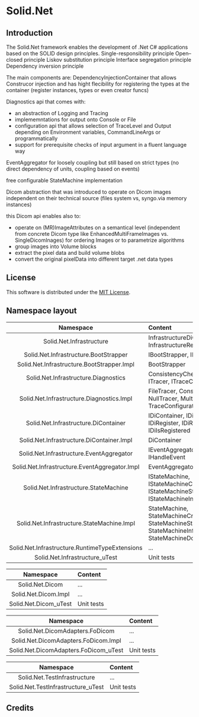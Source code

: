 # Solid.Net

Introduction
------------

The Solid.Net framework enables the development of .Net C\# applications based on the SOLID design principles.
Single-responsibility principle
Open–closed principle
Liskov substitution principle
Interface segregation principle
Dependency inversion principle

The main components are:
DependencyInjectionContainer that allows Construcor injection and has hight flecibility for registering the types at the container (register instances, types or even creator funcs)

Diagnostics api that comes with:
- an abstraction of Logging and Tracing
- implememntations for output onto Console or File
- configuration api that allows selection of TraceLevel and Output depending on Environment variables, CommandLineArgs or programmatically
- support for prerequisite checks of input argument in a fluent language way

EventAggregator for loosely coupling but still based on strict types (no direct dependency of units, coupling based on events)

free configurable StateMachine implementation

Dicom abstraction that was introduced to operate on Dicom images independent on their technical source (files system vs, syngo.via memory instances)

this Dicom api enables also to:
- operate on (MR)ImageAttributes on a semantical level (independent from concrete Dicom type like EnhancedMultiFrameImages vs. SingleDicomInages) for ordering Images or to parametrize algorithms
- group images into Volume blocks
- extract the pixel data and build volume blobs
- convert the original pixelData into different target .net data types


License
-------

This software is distributed under the [MIT License](https://opensource.org/licenses/MIT).


Namespace layout
----------------

| Namespace | Content |
|:----------------:|:-----------------------------|
|Solid.Net.Infrastructure|InfrastructureDiContainer, InfrastructureRegistrar|
|Solid.Net.Infrastructure.BootStrapper|IBootStrapper, IBootable|
|Solid.Net.Infrastructure.BootStrapper.Impl|BootStrapper|
|Solid.Net.Infrastructure.Diagnostics|ConsistencyCheck, ILogger, ITracer, ITraceConfiguration|
|Solid.Net.Infrastructure.Diagnostics.Impl|FileTracer, ConsoleTracer, NullTracer, MultiTracer, TraceConfiguration|
|Solid.Net.Infrastructure.DiContainer|IDiContainer, IDiResolve, IDiRegister, IDiRegistrar, IDiIsRegistered|
|Solid.Net.Infrastructure.DiContainer.Impl|DiContainer|
|Solid.Net.Infrastructure.EventAggregator|IEventAggregator, IEvent, IHandleEvent|
|Solid.Net.Infrastructure.EventAggregator.Impl|EventAggregator|
|Solid.Net.Infrastructure.StateMachine|IStateMachine, IStateMachineCreator, IStateMachineStateConfiguration, IStateMachineInfo|
|Solid.Net.Infrastructure.StateMachine.Impl|StateMachine, StateMachineCreator, StateMachineStateConfiguration, StateMachineInfo. StateMachineDotGraphFormatter|
|Solid.Net.Infrastructure.RuntimeTypeExtensions|...|
|Solid.Net.Infrastructure_uTest|Unit tests|

| Namespace | Content |
|:----------------:|:-----------------------------|
|Solid.Net.Dicom|...|
|Solid.Net.Dicom.Impl|...|
|Solid.Net.Dicom_uTest|Unit tests|

| Namespace | Content |
|:----------------:|:-----------------------------|
|Solid.Net.DicomAdapters.FoDicom|...|
|Solid.Net.DicomAdapters.FoDicom.Impl|...|
|Solid.Net.DicomAdapters.FoDicom_uTest|Unit tests|

| Namespace | Content |
|:----------------:|:-----------------------------|
|Solid.Net.TestInfrastructure|...|
|Solid.Net.TestInfrastructure_uTest|Unit tests|


Credits
-------
